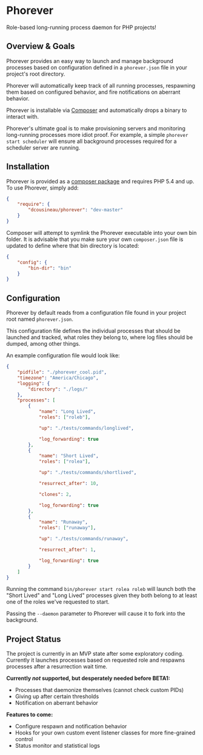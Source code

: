 # Phorever

Role-based long-running process daemon for PHP projects!

## Overview & Goals

Phorever provides an easy way to launch and manage background processes based on configuration defined in a `phorever.json` file in your project's root directory.

Phorever will automatically keep track of all running processes, respawning them based on configured behavior, and fire notifications on aberrant behavior.

Phorever is installable via [Composer](http://getcomposer.org/) and automatically drops a binary to interact with.

Phorever's ultimate goal is to make provisioning servers and monitoring long-running processes more idiot proof. For example, a simple `phorever start scheduler` will ensure all background processes required for a scheduler server are running.

## Installation

Phorever is provided as a [composer package](http://getcomposer.org/) and requires PHP 5.4 and up. To use Phorever, simply add:

```json
{
    "require": {
        "dcousineau/phorever": "dev-master"
    }
}
```

Composer will attempt to symlink the Phorever executable into your own bin folder. It is advisable that you make sure your own `composer.json` file is updated to define where that bin directory is located:

```json
{
    "config": {
        "bin-dir": "bin"
    }
}
```

## Configuration

Phorever by default reads from a configuration file found in your project root named `phorever.json`.

This configuration file defines the individual processes that should be launched and tracked, what roles they belong to, where log files should be dumped, among other things.

An example configuration file would look like:

```json
{
    "pidfile": "./phorever_cool.pid",
    "timezone": "America/Chicago",
    "logging": {
        "directory": "./logs/"
    },
    "processes": [
        {
            "name": "Long Lived",
            "roles": ["roleb"],

            "up": "./tests/commands/longlived",

            "log_forwarding": true
        },
        {
            "name": "Short Lived",
            "roles": ["rolea"],

            "up": "./tests/commands/shortlived",

            "resurrect_after": 10,

            "clones": 2,

            "log_forwarding": true
        },
        {
            "name": "Runaway",
            "roles": ["runaway"],

            "up": "./tests/commands/runaway",

            "resurrect_after": 1,

            "log_forwarding": true
        }
    ]
}
```

Running the command `bin/phorever start rolea roleb` will launch both the "Short Lived" and "Long Lived" processes given they both belong to at least one of the roles we've requested to start.

Passing the `--daemon` parameter to Phorever will cause it to fork into the background.

## Project Status

The project is currently in an MVP state after some exploratory coding. Currently it launches processes based on requested role and respawns processes after a resurrection wait time.

**Currently *not* supported, but desperately needed before BETA1:**

* Processes that daemonize themselves (cannot check custom PIDs)
* Giving up after certain thresholds
* Notification on aberrant behavior

**Features to come:**

* Configure respawn and notification behavior
* Hooks for your own custom event listener classes for more fine-grained control
* Status monitor and statistical logs
